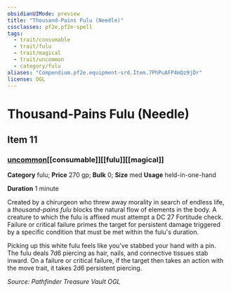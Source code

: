 ```yaml
---
obsidianUIMode: preview
title: "Thousand-Pains Fulu (Needle)"
cssclasses: pf2e,pf2e-spell
tags:
  - trait/consumable
  - trait/fulu
  - trait/magical
  - trait/uncommon
  - category/fulu
aliases: "Compendium.pf2e.equipment-srd.Item.7PhPuAFP4mQz9jDr"
license: OGL
---
```

# Thousand-Pains Fulu (Needle)
## Item 11
### [uncommon](uncommon "Uncommon Rarity Trait")[[consumable]][[fulu]][[magical]]

**Category** fulu; 
**Price** 270 gp; 
**Bulk** 0; **Size** med
**Usage** held-in-one-hand

**Duration** 1 minute

Created by a chirurgeon who threw away morality in search of endless life, a _thousand-pains fulu_ blocks the natural flow of elements in the body. A creature to which the fulu is affixed must attempt a DC 27 Fortitude check. Failure or critical failure primes the target for persistent damage triggered by a specific condition that must be met within the fulu's duration.

Picking up this white fulu feels like you've stabbed your hand with a pin. The fulu deals 7d6 piercing as hair, nails, and connective tissues stab inward. On a failure or critical failure, if the target then takes an action with the move trait, it takes 2d6 persistent piercing.

*Source: Pathfinder Treasure Vault*
*OGL*